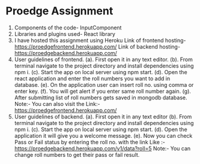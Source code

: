# Proedge Assignment
1. Components of the code-
   InputComponent
2. Libraries and plugins used-
   React library
3. I have hosted this assignment using Heroku
Link of frontend hosting- https://proedgefrontend.herokuapp.com/ 
Link of backend hosting- https://proedgebackend.herokuapp.com/ 
4. User guidelines of frontend.
   (a). First open it in any text editor.
   (b). From terminal navigate to the project directory and install dependencies using npm i.
   (c). Start the app on local server using npm start.
   (d). Open the react application and enter the roll numbers you want to add in database.
   (e). On the application user can insert roll no. using comma or enter key.
   (f). You will get alert if you enter same roll number again.
   (g). After submitting list of roll numbers gets saved in mongodb database.
   Note:- You can also visit the Link:- https://proedgefrontend.herokuapp.com/ 
5. User guidelines of backend.
    (a). First open it in any text editor
    (b). From terminal navigate to the project directory and install dependencies using npm i.
    (c). Start the app on local server using npm start.
    (d). Open the application it will give you a welcome message.
   (e). Now you can check Pass or Fail status by entering the roll no. with the link
   Like :- https://proedgebackend.herokuapp.com/v1/data?roll=5 
   Note:- You can change roll numbers to get their pass or fail result.
